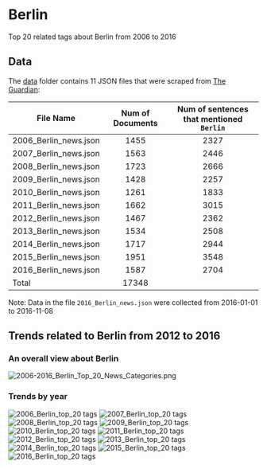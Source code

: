 # Berlin

Top 20 related tags about Berlin from 2006 to 2016

## Data

The [data](https://github.com/letitbevi/berlin-news-analysis/tree/master/data) folder contains 11 JSON files that were scraped from [The Guardian](https://www.theguardian.com/):

| File Name        | Num of Documents  |  Num of sentences that mentioned `Berlin` |
| ------------- |:-------------:|:-----:|
|2006_Berlin_news.json|1455|2327|
|2007_Berlin_news.json|1563|2446|
|2008_Berlin_news.json|1723|2666|
|2009_Berlin_news.json|1428|2257|
|2010_Berlin_news.json|1261|1833|
|2011_Berlin_news.json|1662|3015|
|2012_Berlin_news.json|1467|2362|
|2013_Berlin_news.json|1534|2508|
|2014_Berlin_news.json|1717|2944|
|2015_Berlin_news.json|1951|3548|
|2016_Berlin_news.json|1587|2704|
|Total|17348|

Note: Data in the file `2016_Berlin_news.json` were collected from 2016-01-01 to 2016-11-08

## Trends related to Berlin from 2012 to 2016

### An overall view about Berlin  

![2006-2016_Berlin_Top_20_News_Categories.png](https://github.com/letitbevi/berlin-news-analysis/blob/master/fig/2006-2016_Berlin_Top_20_News_Categories.png)

### Trends by year

![2006_Berlin_top_20 tags](https://github.com/letitbevi/berlin-news-analysis/blob/master/fig/2006_Berlin_top_tags.png)
![2007_Berlin_top_20 tags](https://github.com/letitbevi/berlin-news-analysis/blob/master/fig/2007_Berlin_top_tags.png)
![2008_Berlin_top_20 tags](https://github.com/letitbevi/berlin-news-analysis/blob/master/fig/2008_Berlin_top_tags.png)
![2009_Berlin_top_20 tags](https://github.com/letitbevi/berlin-news-analysis/blob/master/fig/2009_Berlin_top_tags.png)
![2010_Berlin_top_20 tags](https://github.com/letitbevi/berlin-news-analysis/blob/master/fig/2010_Berlin_top_tags.png)
![2011_Berlin_top_20 tags](https://github.com/letitbevi/berlin-news-analysis/blob/master/fig/2011_Berlin_top_tags.png)
![2012_Berlin_top_20 tags](https://github.com/letitbevi/berlin-news-analysis/blob/master/fig/2012_Berlin_top_tags.png)
![2013_Berlin_top_20 tags](https://github.com/letitbevi/berlin-news-analysis/blob/master/fig/2013_Berlin_top_tags.png)
![2014_Berlin_top_20 tags](https://github.com/letitbevi/berlin-news-analysis/blob/master/fig/2014_Berlin_top_tags.png)
![2015_Berlin_top_20 tags](https://github.com/letitbevi/berlin-news-analysis/blob/master/fig/2015_Berlin_top_tags.png)
![2016_Berlin_top_20 tags](https://github.com/letitbevi/berlin-news-analysis/blob/master/fig/2016_Berlin_top_tags.png)



